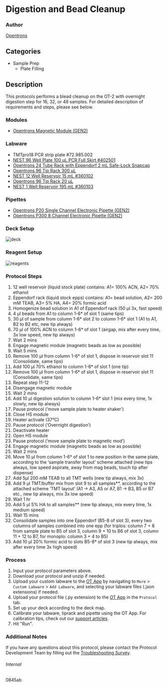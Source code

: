 # Digestion and Bead Cleanup


### Author
[Opentrons](https://opentrons.com/)




## Categories
* Sample Prep
	* Plate Filling


## Description
This protocols performs a blead cleanup on the OT-2 with overnight digestion step for 16, 32, or 48 samples. For detailed description of requirements and steps, please see below.

### Modules
* [Opentrons Magnetic Module (GEN2)](https://shop.opentrons.com/magnetic-module-gen2/)


### Labware
* TMTpro18 PCR strip plate #72.985.002
* [NEST 96 Well Plate 100 µL PCR Full Skirt #402501](http://www.cell-nest.com/page94?_l=en&product_id=97&product_category=96)
* [Opentrons 24 Tube Rack with Eppendorf 2 mL Safe-Lock Snapcap](https://shop.opentrons.com/collections/opentrons-tips/products/tube-rack-set-1)
* [Opentrons 96 Tip Rack 300 µL](https://shop.opentrons.com/collections/opentrons-tips/products/opentrons-300ul-tips)
* [NEST 12 Well Reservoir 15 mL #360102](http://www.cell-nest.com/page94?_l=en&product_id=102)
* [Opentrons 96 Tip Rack 20 µL](https://shop.opentrons.com/collections/opentrons-tips/products/opentrons-10ul-tips)
* [NEST 1 Well Reservoir 195 mL #360103](http://www.cell-nest.com/page94?_l=en&product_id=102)


### Pipettes
* [Opentrons P20 Single Channel Electronic Pipette (GEN2)](https://shop.opentrons.com/single-channel-electronic-pipette-p20/)
* [Opentrons P300 8 Channel Electronic Pipette (GEN2)](https://shop.opentrons.com/8-channel-electronic-pipette/)


### Deck Setup
![deck](https://opentrons-protocol-library-website.s3.amazonaws.com/custom-README-images/0845ab/Screen+Shot+2023-12-10+at+9.35.34+PM.png)


### Reagent Setup
![reagents](https://opentrons-protocol-library-website.s3.amazonaws.com/custom-README-images/0845ab/Screen+Shot+2023-12-10+at+9.37.20+PM.png)


### Protocol Steps
1. 12 well reservoir (liquid stock plate) contains: A1= 100% ACN, A2= 70% ethanol
2. Eppendorf rack (liquid stock epps) contains: A1= bead solution, A2= 200 mM TEAB, A3= 5% HA, A4= 20% formic acid
3. Homogenize bead solution in A1 of Eppendorf rack (50 µl 3x, fast speed)
4. 4 µl beads from A1 to column 1-6* of slot 1 (same tips)
5. 30 µl of sample from column 1-6* slot 2 to column 1-6* slot 1 (A1 to A1, B2 to B2 etc, new tip always)
6. 70 µl of 100% ACN to column 1-6* of slot 1 (airgap, mix after every time, 3x low speed, new tip always)
7. Wait 2 mins
8. Engage magnetic module (magnetic beads as low as possible)
9. Wait 5 mins
10. Remove 100 µl from column 1-6* of slot 1, dispose in reservoir slot 11 (Consolidate, same tips)
11. Add 100 µl 70% ethanol to column 1-6* of slot 1 (one tip)
12. Remove 100 µl from column 1-6* of slot 1, dispose in reservoir slot 11 (Consolidate, same tips)
13. Repeat step 11-12
14. Disengage magnetic module
15. Wait 2 mins
16. Add 10 µl digestion solution to column 1-6* slot 1 (mix every time, 1x slowly, new tip always)
17. Pause protocol (‘move sample plate to heater shaker’)
18. Close HS module
19. Heater activate (37°C)
20. Pause protocol (‘Overnight digestion’)
21. Deactivate heater
22. Open HS module
23. Pause protocol (‘move sample plate to magnetic mod’)
24. Engage magnetic module (magnetic beads as low as possible)
25. Wait 2 mins
26. Move 10 µl from column 1-6* of slot 1 to new position in the same plate, according to the ‘sample transfer layout’ scheme attached (new tips always, low speed aspirate, away from mag beads, touch tip after dispense)
27. Add 5µl 200 mM TEAB to all TMT wells (new tip always, mix 3x)
28. Add 9 µl TMT/buffer mix from slot 9 to all samples**, according to the attached scheme ‘TMT layout’ (A1 -> A3, A5 or A7, B1 -> B3, B5 or B7 etc., new tip always, mix 3x low speed)
29. Wait 1 hr
30. Add 5 µl 5% HA to all samples** (new tip always, mix every time, 1x medium speed)
31. Wait 15 mins
32. Consolidate samples into one Eppendorf (B5-8 of slot 3), every two columns of samples combined into one epp (for triplos: column 7 + 8 from sample plate to B5 of slot 3, column 9 + 10 to B6 of slot 3, column 11 + 12 to B7, for monoplo: column 3 + 4 to B5)
33. Add 10 µl 20% formic acid to slots B5-8* of slot 3 (new tip always, mix after every time 3x high speed)


### Process
1. Input your protocol parameters above.
2. Download your protocol and unzip if needed.
3. Upload your custom labware to the [OT App](https://opentrons.com/ot-app) by navigating to `More` > `Custom Labware` > `Add Labware`, and selecting your labware files (.json extensions) if needed.
4. Upload your protocol file (.py extension) to the [OT App](https://opentrons.com/ot-app) in the `Protocol` tab.
5. Set up your deck according to the deck map.
6. Calibrate your labware, tiprack and pipette using the OT App. For calibration tips, check out our [support articles](https://support.opentrons.com/en/collections/1559720-guide-for-getting-started-with-the-ot-2).
7. Hit "Run".


### Additional Notes
If you have any questions about this protocol, please contact the Protocol Development Team by filling out the [Troubleshooting Survey](https://protocol-troubleshooting.paperform.co/).


###### Internal
0845ab
